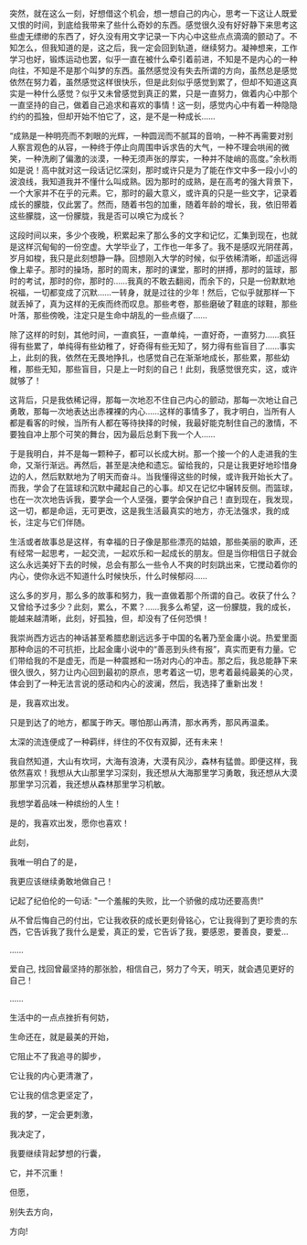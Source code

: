 突然，就在这么一刻，好想借这个机会，想一想自己的内心，思考一下这让人既爱又恨的时间，到底给我带来了些什么奇妙的东西。感觉很久没有好好静下来思考这些虚无缥缈的东西了，好久没有用文字记录一下内心中这些点点滴滴的颤动了。不知怎么，但我知道的是，这之后，我一定会回到轨道，继续努力。凝神想来，工作学习也好，锻炼运动也罢，似乎一直在被什么牵引着前进，不知是不是内心的一种向往，不知是不是那个叫梦的东西。虽然感觉没有失去所谓的方向，虽然总是感觉依然在努力着，虽然感觉这样很快乐，但是此刻似乎感觉到累了，但却不知道这真实是一种什么感觉？似乎又未曾感觉到真正的累，只是一直努力，做着内心中那个一直坚持的自己，做着自己追求和喜欢的事情！这一刻，感觉内心中有着一种隐隐约约的孤独，但却开始不怕它了，这，是不是一种成长……

“成熟是一种明亮而不刺眼的光辉，一种圆润而不腻耳的音响，一种不再需要对别人察言观色的从容，一种终于停止向周围申诉求告的大气，一种不理会哄闹的微笑，一种洗刷了偏激的淡漠，一种无须声张的厚实，一种并不陡峭的高度。”余秋雨如是说！高中就对这一段话记忆深刻，那时或许只是为了能在作文中多一段小小的波浪线，我知道我并不懂什么叫成熟。因为那时的成熟，是在高考的强大背景下，一个大家并不在乎的元素。它，那时的最大意义，或许真的只是一些文字，记录着成长的朦胧，仅此罢了。然而，随着书包的加重，随着年龄的增长，我，依旧带着这些朦胧，这一份朦胧，我是否可以唤它为成长？

这段时间以来，多少个夜晚，积累起来了那么多的文字和记忆，汇集到现在，也就是这样沉甸甸的一份空虚。大学毕业了，工作也一年多了。我不是感叹光阴荏苒，岁月如梭，我只是此刻想静一静。回想刚入大学的时候，似乎依稀清晰，却遥远得像上辈子。那时的操场，那时的周末，那时的课堂，那时的拼搏，那时的篮球，那时的考试，那时的你，那时的……我真的不敢去翻阅，而余下的，只是一份默默地祝福，一切都变成了沉默……一转身，就是过往的少年！然后，它似乎就那样一下就丢掉了，真为这样的无疾而终而叹息。那些考卷，那些磨破了鞋底的球鞋，那些叶落，那些傍晚，注定只是生命中胡乱的一些点缀了……

除了这样的时刻，其他时间，一直疯狂，一直单纯，一直好奇，一直努力……疯狂得有些累了，单纯得有些幼稚了，好奇得有些无知了，努力得有些盲目了……事实上，此刻的我，依然在无畏地挣扎，也感觉自己在渐渐地成长，那些累，那些幼稚，那些无知，那些盲目，只是上一时刻的自己！此刻，我感觉很充实，这，或许就够了！

这背后，只是我依稀记得，那每一次地忍不住自己内心的颤动，那每一次地让自己勇敢，那每一次地表达出赤裸裸的内心……这样的事情多了，我才明白，当所有人都是看客的时候，当所有人都在等待抉择的时候，我最好能克制住自己的激情，不要独自冲上那个可笑的舞台，因为最后总剩下我一个人……

于是我明白，并不是每一颗种子，都可以长成大树。那一个接一个的人走进我的生命，又渐行渐远。再然后，甚至是决绝和遗忘。留给我的，只是让我更好地珍惜身边的人，然后默默地为了明天而奋斗。当我懂得这些的时候，或许我开始长大了。而我，学会了在篮球和沉默中藏起自己的心事。却又在记忆中辗转反侧。而篮球，也在一次次地告诉我，要学会一个人坚强，要学会保护自己！直到现在，我发现，这一切，都是命运，无可更改，这是我生活最真实的地方，亦无法强求，我的成长，注定与它们伴随。

生活或者故事总是这样，有幸福的日子像是那些漂亮的姑娘，那些美丽的歌声，还有经常一起思考，一起交流，一起欢乐和一起成长的朋友。但是当你相信日子就会这么永远美好下去的时候，总会有那么一些令人不爽的时刻跳出来，它搅动着你的内心，使你永远不知道什么时候快乐，什么时候郁闷……

这么多的岁月，那么多的故事和努力，我一直做着那个所谓的自己。收获了什么？又曾给予过多少？此刻，累么，不累？……我多么希望，这一份朦胧，我的成长，能越来越清晰，此刻，好孤独，但，却没有了任何恐惧！

我崇尚西方远古的神话甚至希腊悲剧远远多于中国的名著乃至金庸小说。热爱里面那种命运的不可抗拒，比起金庸小说中的“善恶到头终有报”，真实而更有力量。它们带给我的不是虚无，而是一种震撼和一场对内心的冲击。那之后，我总能静下来很久很久，努力让内心回到最初的原点，思考着这一切，思考着最纯最美的心灵，体会到了一种无法言说的感动和内心的波澜，然后，我选择了重新出发！

是，我喜欢出发。

只是到达了的地方，都属于昨天。哪怕那山再清，那水再秀，那风再温柔。

太深的流连便成了一种羁绊，绊住的不仅有双脚，还有未来！

我自然知道，大山有坎坷，大海有浪涛，大漠有风沙，森林有猛兽。即便这样，我依然喜欢！我想从大山那里学习深刻，我还想从大海那里学习勇敢，我还想从大漠那里学习沉着，我还想从森林那里学习机敏。

我想学着品味一种缤纷的人生！

是的，我喜欢出发，愿你也喜欢！

此刻，

我唯一明白了的是，

我更应该继续勇敢地做自己！

记起了纪伯伦的一句话: "一个羞赧的失败，比一个骄傲的成功还要高贵!"

从不曾后悔自己的付出，它让我收获的成长更刻骨铭心，它让我得到了更珍贵的东西，它告诉我了我什么是爱，真正的爱，它告诉了我，要感恩，要善良，要爱...

......

爱自己, 找回曾最坚持的那张脸，相信自己，努力了今天，明天，就会遇见更好的自己！

......

生活中的一点点挫折有何妨，

生命还在，就是最美的开始，

它阻止不了我追寻的脚步，

它让我的内心更清澈了，

它让我的信念更坚定了，

我的梦，一定会更刺激，

我决定了，

我要继续背起梦想的行囊，

它，并不沉重！

但愿，

别失去方向，

方向!
